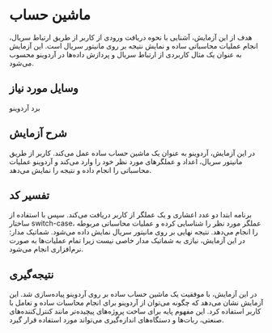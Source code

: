 # ماشین حساب

هدف از این آزمایش، آشنایی با نحوه دریافت ورودی از کاربر از طریق ارتباط سریال، انجام عملیات محاسباتی ساده و نمایش نتیجه بر روی مانیتور سریال است. این آزمایش به عنوان یک مثال کاربردی از ارتباط سریال و پردازش داده‌ها در آردوینو محسوب می‌شود.

## وسایل مورد نیاز
برد آردوینو

## شرح آزمایش
در این آزمایش، آردوینو به عنوان یک ماشین حساب ساده عمل می‌کند. کاربر از طریق مانیتور سریال، اعداد و عملگرهای مورد نظر خود را وارد می‌کند و آردوینو عملیات محاسباتی را انجام داده و نتیجه را نمایش می‌دهد.

## تفسیر کد
برنامه ابتدا دو عدد اعشاری و یک عملگر از کاربر دریافت می‌کند.
سپس با استفاده از ساختار switch-case، عملگر مورد نظر را شناسایی کرده و عملیات محاسباتی مربوطه را انجام می‌دهد.
نتیجه نهایی بر روی مانیتور سریال نمایش داده می‌شود.
شماتیک مدار:
در این آزمایش، نیازی به شماتیک مدار خاصی نیست زیرا تمام عملیات‌ها به صورت نرم‌افزاری انجام می‌شود.

## نتیجه‌گیری
در این آزمایش، با موفقیت یک ماشین حساب ساده بر روی آردوینو پیاده‌سازی شد. این آزمایش نشان می‌دهد که چگونه می‌توان از آردوینو برای انجام محاسبات ساده و تعامل با کاربر استفاده کرد. این مفهوم پایه برای ساخت پروژه‌های پیچیده‌تر مانند کنترل‌کننده‌های صنعتی، ربات‌ها و دستگاه‌های اندازه‌گیری می‌تواند مورد استفاده قرار گیرد.